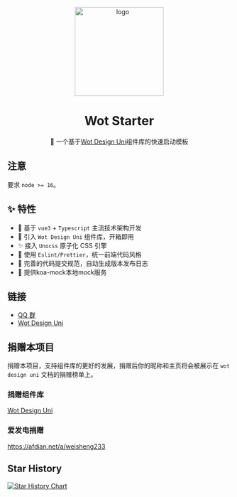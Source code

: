 <p align="center">
    <img alt="logo" src="https://wot-design-uni.cn/wot-design.png" width="200">
</p>

<h1 align="center">Wot Starter</h1>

<p align="center">📱 一个基于<a href="https://github.com/Moonofweisheng/wot-design-uni.git">Wot Design Uni</a>组件库的快速启动模板</p>


## 注意 
要求 `node >= 16`。



## ✨ 特性

- 🚀 基于 `vue3` + `Typescript` 主流技术架构开发
- 🚀 引入 `Wot Design Uni` 组件库，开箱即用
- ✨ 接入 `Unocss` 原子化 CSS 引擎
- 💪 使用 `Eslint/Prettier`，统一前端代码风格
- 💪 完善的代码提交规范，自动生成版本发布日志
- 💪 提供koa-mock本地mock服务


## 链接

* [QQ 群](https://qm.qq.com/cgi-bin/qm/qr?k=O1Z3pal6StL39qHtABqR54Tb56igr90O&jump_from=webapi&authKey=MtVWfi/EQbT03wW7tKXv4bmyKYHBHtzI8VewlzSsOdxFjN0wbgNy17np9Z9yC4Z8)
* [Wot Design Uni](https://github.com/Moonofweisheng/wot-design-uni.git)


## 捐赠本项目

捐赠本项目，支持组件库的更好的发展，捐赠后你的昵称和主页将会被展示在 `wot design uni` 文档的捐赠榜单上。

### 捐赠组件库
<a href="https://wot-design-uni.cn/reward/reward.html">Wot Design Uni</a>

### 爱发电捐赠

<a href="https://afdian.net/a/weisheng233">https://afdian.net/a/weisheng233</a>


## Star History

[![Star History Chart](https://api.star-history.com/svg?repos=Moonofweisheng/wot-starter&type=Date)](https://star-history.com/#Moonofweisheng/wot-starter&Date)



